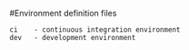 #Environment definition files

```
ci    - continuous integration environment
dev   - development environment
```
